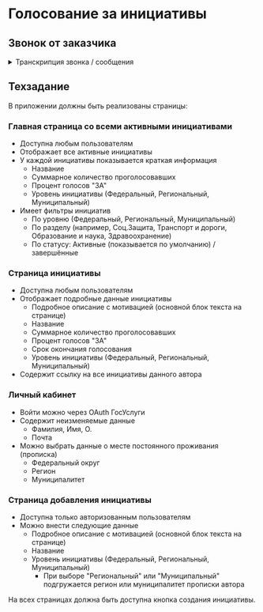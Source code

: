 # Голосование за инициативы

## Звонок от заказчика
<details>
<summary>Транскрипция звонка / сообщения</summary>
<p>
Привет! Я представляю РОИГ (Российское общество инициативных граждан). Наша команда нуждается в веб-портале для активных граждан в котором можно будет голосовать за различные народные инициативы, а также опубликовывать собственные. Мне посоветовали обратиться к разработчикам в Эльбрусе -- сказали, что вы сможете за 2-3 дня создать MVP-версию данного продукта.

Сроки сжатые, но я уверен, что у Вас получится! Общество должно быть услышано, наши голоса никогда не замолкнут!
</p>
</details>

## Техзадание

В приложении должны быть реализованы страницы:

### Главная страница со всеми активными инициативами

- Доступна любым пользователям
- Отображает все активные инициативы
- У каждой инициативы показывается краткая информация
    - Название
    - Суммарное количество проголосовавших
    - Процент голосов "ЗА"
    - Уровень инициативы (Федеральный, Региональный, Муниципальный)
- Имеет фильтры инициатив
    - По уровню  (Федеральный, Региональный, Муниципальный)
    - По разделу (например, Соц.Защита, Транспорт и дороги, Образование и наука, Здравоохранение)
    - По статусу: Активные (показывается по умолчанию) / завершённые

### Страница инициативы

- Доступна любым пользователям
- Отображает подробные данные инициативы
    - Подробное описание с мотивацией (основной блок текста на странице)
    - Название
    - Суммарное количество проголосовавших
    - Процент голосов "ЗА"
    - Срок окончания голосования
    - Уровень инициативы (Федеральный, Региональный, Муниципальный)
- Содержит ссылку на все инициативы данного автора

### Личный кабинет

- Войти можно через OAuth ГосУслуги
- Содержит неизменяемые данные
    - Фамилия, Имя, О.
    - Почта
- Можно выбрать данные о месте постоянного проживания (прописка)
    - Федеральный округ
    - Регион
    - Муниципалитет

### Страница добавления инициативы

- Доступна только авторизованным пользователям
- Можно внести следующие данные
    - Подробное описание с мотивацией (основной блок текста на странице)
    - Название
    - Уровень инициативы (Федеральный, Региональный, Муниципальный)
        - При выборе "Региональный" или "Муниципальный" подгружается регион или муниципалитет прописки автора

На всех страницах должна быть доступна кнопка создания инициативы.
